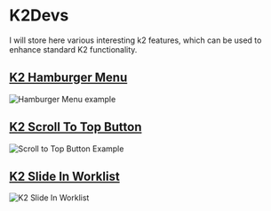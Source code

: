 # K2Devs
I will store here various interesting k2 features, which can be used to enhance standard K2 functionality.

## [K2 Hamburger Menu](https://dudelisdev.com/2019/02/hamburger-menu-tabs.html)
![Hamburger Menu example](https://dudelisdev.com/wp-content/uploads/2019/02/Hamburger-Menu_example-2.png)

## [K2 Scroll To Top Button](https://dudelisdev.com/2018/11/scroll-top-button.html)
![Scroll to Top Button Example](https://dudelisdev.com/wp-content/uploads/2018/11/Scroll-to-top-button.gif)

## [K2 Slide In Worklist](https://dudelisdev.com/2019/02/k2-slide-worklist.html)
![K2 Slide In Worklist](https://dudelisdev.com/wp-content/uploads/2019/02/K2-slide-in-worklist.gif)


